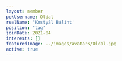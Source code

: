 ```yaml
---
layout: member
pekUsername: Oldal
realName: 'Kostyál Bálint'
position: 'tag'
joinDate: 2021-04
interests: []
featuredImage: ../images/avatars/Oldal.jpg
active: true
---
```

